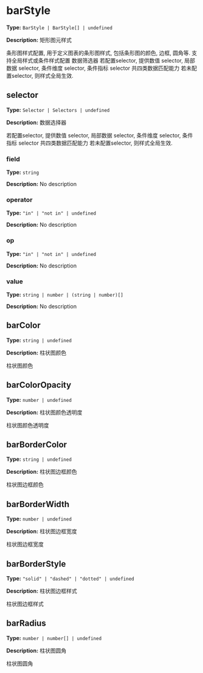 # barStyle

**Type:** `BarStyle | BarStyle[] | undefined`

**Description:**
矩形图元样式
  
  条形图样式配置, 用于定义图表的条形图样式, 包括条形图的颜色, 边框, 圆角等.
  支持全局样式或条件样式配置
  数据筛选器
  若配置selector, 提供数值 selector, 局部数据 selector, 条件维度 selector, 条件指标 selector 共四类数据匹配能力
  若未配置selector, 则样式全局生效.


## selector

**Type:** `Selector | Selectors | undefined`

**Description:**
数据选择器
  
  若配置selector, 提供数值 selector, 局部数据 selector, 条件维度 selector, 条件指标 selector 共四类数据匹配能力
  若未配置selector, 则样式全局生效.


### field

**Type:** `string`

**Description:**
No description

### operator

**Type:** `"in" | "not in" | undefined`

**Description:**
No description

### op

**Type:** `"in" | "not in" | undefined`

**Description:**
No description

### value

**Type:** `string | number | (string | number)[]`

**Description:**
No description

## barColor

**Type:** `string | undefined`

**Description:**
柱状图颜色
  
  柱状图颜色

## barColorOpacity

**Type:** `number | undefined`

**Description:**
柱状图颜色透明度
  
  柱状图颜色透明度

## barBorderColor

**Type:** `string | undefined`

**Description:**
柱状图边框颜色
  
  柱状图边框颜色

## barBorderWidth

**Type:** `number | undefined`

**Description:**
柱状图边框宽度
  
  柱状图边框宽度

## barBorderStyle

**Type:** `"solid" | "dashed" | "dotted" | undefined`

**Description:**
柱状图边框样式
  
  柱状图边框样式

## barRadius

**Type:** `number | number[] | undefined`

**Description:**
柱状图圆角
  
  柱状图圆角

